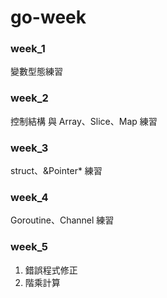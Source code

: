 # go-week

### week_1
變數型態練習

### week_2
控制結構 與 Array、Slice、Map 練習

### week_3
struct、&Pointer* 練習

### week_4
Goroutine、Channel 練習

### week_5
1. 錯誤程式修正
2. 階乘計算